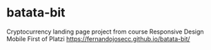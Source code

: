 # batata-bit
Cryptocurrency landing page project from course Responsive Design Mobile First of Platzi
https://fernandojosecc.github.io/batata-bit/
